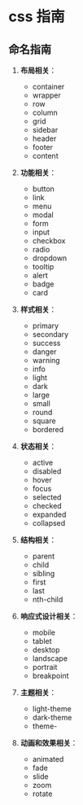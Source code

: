 # css 指南
## 命名指南
1. **布局相关**：
    - container
    - wrapper
    - row
    - column
    - grid
    - sidebar
    - header
    - footer
    - content

2. **功能相关**：
    - button
    - link
    - menu
    - modal
    - form
    - input
    - checkbox
    - radio
    - dropdown
    - tooltip
    - alert
    - badge
    - card

3. **样式相关**：
    - primary
    - secondary
    - success
    - danger
    - warning
    - info
    - light
    - dark
    - large
    - small
    - round
    - square
    - bordered

4. **状态相关**：
    - active
    - disabled
    - hover
    - focus
    - selected
    - checked
    - expanded
    - collapsed

5. **结构相关**：
    - parent
    - child
    - sibling
    - first
    - last
    - nth-child

6. **响应式设计相关**：
    - mobile
    - tablet
    - desktop
    - landscape
    - portrait
    - breakpoint

7. **主题相关**：
    - light-theme
    - dark-theme
    - theme-<name>

8. **动画和效果相关**：
    - animated
    - fade
    - slide
    - zoom
    - rotate